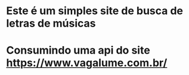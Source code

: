 # Este é um simples site de busca de letras de músicas
# Consumindo uma api do site https://www.vagalume.com.br/
